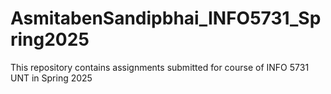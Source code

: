 # AsmitabenSandipbhai_INFO5731_Spring2025
This repository contains assignments submitted for course of INFO 5731 UNT in Spring 2025 
